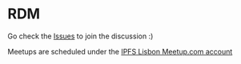 RDM
===

Go check the [Issues](https://github.com/research-development-meetup/discussion) to join the discussion :) 

Meetups are scheduled under the [IPFS Lisbon Meetup.com account](http://www.meetup.com/ipfs-lisbon-meetup/)
